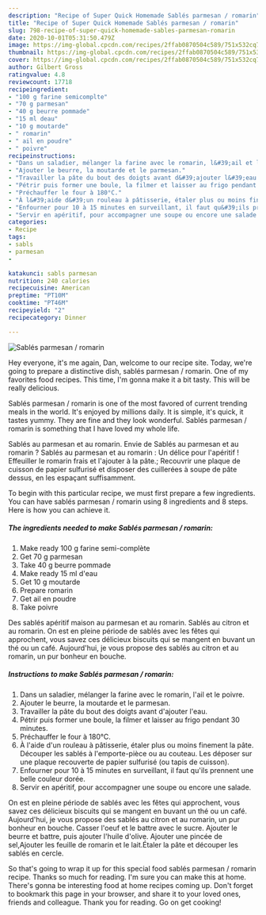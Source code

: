 ```yaml
---
description: "Recipe of Super Quick Homemade Sablés parmesan / romarin"
title: "Recipe of Super Quick Homemade Sablés parmesan / romarin"
slug: 798-recipe-of-super-quick-homemade-sables-parmesan-romarin
date: 2020-10-01T05:31:50.479Z
image: https://img-global.cpcdn.com/recipes/2ffab0870504c589/751x532cq70/sables-parmesan-romarin-photo-principale-de-la-recette.jpg
thumbnail: https://img-global.cpcdn.com/recipes/2ffab0870504c589/751x532cq70/sables-parmesan-romarin-photo-principale-de-la-recette.jpg
cover: https://img-global.cpcdn.com/recipes/2ffab0870504c589/751x532cq70/sables-parmesan-romarin-photo-principale-de-la-recette.jpg
author: Gilbert Gross
ratingvalue: 4.8
reviewcount: 17718
recipeingredient:
- "100 g farine semicomplte"
- "70 g parmesan"
- "40 g beurre pommade"
- "15 ml deau"
- "10 g moutarde"
- " romarin"
- " ail en poudre"
- " poivre"
recipeinstructions:
- "Dans un saladier, mélanger la farine avec le romarin, l&#39;ail et le poivre."
- "Ajouter le beurre, la moutarde et le parmesan."
- "Travailler la pâte du bout des doigts avant d&#39;ajouter l&#39;eau."
- "Pétrir puis former une boule, la filmer et laisser au frigo pendant 30 minutes."
- "Préchauffer le four à 180°C."
- "À l&#39;aide d&#39;un rouleau à pâtisserie, étaler plus ou moins finement la pâte. Découper les sablés à l&#39;emporte-pièce ou au couteau. Les déposer sur une plaque recouverte de papier sulfurisé (ou tapis de cuisson)."
- "Enfourner pour 10 à 15 minutes en surveillant, il faut qu&#39;ils prennent une belle couleur dorée."
- "Servir en apéritif, pour accompagner une soupe ou encore une salade."
categories:
- Recipe
tags:
- sabls
- parmesan
- 

katakunci: sabls parmesan  
nutrition: 240 calories
recipecuisine: American
preptime: "PT10M"
cooktime: "PT46M"
recipeyield: "2"
recipecategory: Dinner

---
```



![Sablés parmesan / romarin](https://img-global.cpcdn.com/recipes/2ffab0870504c589/751x532cq70/sables-parmesan-romarin-photo-principale-de-la-recette.jpg)

Hey everyone, it's me again, Dan, welcome to our recipe site. Today, we're going to prepare a distinctive dish, sablés parmesan / romarin. One of my favorites food recipes. This time, I'm gonna make it a bit tasty. This will be really delicious.

Sablés parmesan / romarin is one of the most favored of current trending meals in the world. It's enjoyed by millions daily. It is simple, it's quick, it tastes yummy. They are fine and they look wonderful. Sablés parmesan / romarin is something that I have loved my whole life.

Sablés au parmesan et au romarin. Envie de Sablés au parmesan et au romarin ? Sablés au parmesan et au romarin : Un délice pour l&#39;apéritif ! Effeuiller le romarin frais et l&#39;ajouter à la pâte.; Recouvrir une plaque de cuisson de papier sulfurisé et disposer des cuillerées à soupe de pâte dessus, en les espaçant suffisamment.


To begin with this particular recipe, we must first prepare a few ingredients. You can have sablés parmesan / romarin using 8 ingredients and 8 steps. Here is how you can achieve it.

<!--inarticleads1-->

##### The ingredients needed to make Sablés parmesan / romarin:

1. Make ready 100 g farine semi-complète
1. Get 70 g parmesan
1. Take 40 g beurre pommade
1. Make ready 15 ml d&#39;eau
1. Get 10 g moutarde
1. Prepare  romarin
1. Get  ail en poudre
1. Take  poivre


Des sablés apéritif maison au parmesan et au romarin. Sablés au citron et au romarin. On est en pleine période de sablés avec les fêtes qui approchent, vous savez ces délicieux biscuits qui se mangent en buvant un thé ou un café. Aujourd&#39;hui, je vous propose des sablés au citron et au romarin, un pur bonheur en bouche. 

<!--inarticleads2-->

##### Instructions to make Sablés parmesan / romarin:

1. Dans un saladier, mélanger la farine avec le romarin, l&#39;ail et le poivre.
1. Ajouter le beurre, la moutarde et le parmesan.
1. Travailler la pâte du bout des doigts avant d&#39;ajouter l&#39;eau.
1. Pétrir puis former une boule, la filmer et laisser au frigo pendant 30 minutes.
1. Préchauffer le four à 180°C.
1. À l&#39;aide d&#39;un rouleau à pâtisserie, étaler plus ou moins finement la pâte. Découper les sablés à l&#39;emporte-pièce ou au couteau. Les déposer sur une plaque recouverte de papier sulfurisé (ou tapis de cuisson).
1. Enfourner pour 10 à 15 minutes en surveillant, il faut qu&#39;ils prennent une belle couleur dorée.
1. Servir en apéritif, pour accompagner une soupe ou encore une salade.


On est en pleine période de sablés avec les fêtes qui approchent, vous savez ces délicieux biscuits qui se mangent en buvant un thé ou un café. Aujourd&#39;hui, je vous propose des sablés au citron et au romarin, un pur bonheur en bouche. Casser l&#39;oeuf et le battre avec le sucre. Ajouter le beurre et battre, puis ajouter l&#39;huile d&#39;olive. Ajouter une pincée de sel,Ajouter les feuille de romarin et le lait.Étaler la pâte et découper les sablés en cercle. 

So that's going to wrap it up for this special food sablés parmesan / romarin recipe. Thanks so much for reading. I'm sure you can make this at home. There's gonna be interesting food at home recipes coming up. Don't forget to bookmark this page in your browser, and share it to your loved ones, friends and colleague. Thank you for reading. Go on get cooking!
